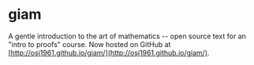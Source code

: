 giam
====

A gentle introduction to the art of mathematics -- open source text for an "intro to proofs" course.  Now hosted on GitHub at [http://osj1961.github.io/giam/](http://osj1961.github.io/giam/).
